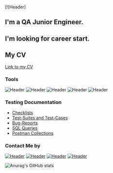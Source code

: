 [![Header]
## I'm a QA Junior Engineer.
## I'm looking for career start. 
## My CV
[Link to my CV](https://drive.google.com/file/d/1XPKdwGY0a8s594yx7r4ZGAuw-Ya1oAmW/view?usp=sharing)


### Tools
![Header](https://img.shields.io/badge/Jira-090909?style=flat&logo=appveyor&logo=jira&logoColor=136be1)
![Header](https://img.shields.io/badge/Postman-090909?style=for-the-badge&logo=postman&logoColor=f76935)
![Header](https://img.shields.io/badge/Github-090909?style=for-the-badge&logo=github&logoColor=8cc4d7)
![Header](https://img.shields.io/badge/MySQL-090909?style=for-the-badge&logo=mysql&logoColor=00618a)
![Header](https://img.shields.io/badge/DevTools-090909?style=for-the-badge&logo=googlechrome&logoColor=2674f2)


### Testing Documentation

- [Checklists](https://github.com/egorsoroka8/checklist)
- [Test-Suites and Test-Cases](https://github.com/egorsoroka8/test-cases)
- [Bug-Reports](https://github.com/egorsoroka8/bug-reports)
- [SQL Queries](https://github.com/egorsoroka8/SQL)
- [Postman Collections](https://github.com/egorsoroka8/postman)

### Contact Me by
[![Header](https://img.shields.io/badge/Telegram-090909?style=for-the-badge&logo=telegram&logoColor=31a5db)](https://t.me/egorsoroka)
[![Header](https://img.shields.io/badge/Linkedin-090909?style=for-the-badge&logo=linkedin&logoColor=0073b1)](https://www.linkedin.com/in/egorsoroka8/)
[![Header](https://img.shields.io/badge/Instagram-090909?style=for-the-badge&logo=instagram&logoColor=9939a3)](https://www.instagram.com/egorsoroka/)
[![Header](https://img.shields.io/badge/Twitter-090909?style=for-the-badge&logo=twitter&logoColor=1c96e8)](https://twitter.com/egorsoroka_)


![Anurag's GitHub stats](https://github-readme-stats.vercel.app/api?username=egorsoroka8&show_icons=true&theme=radical)
